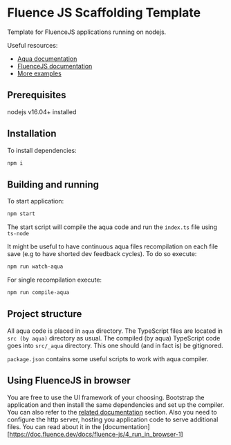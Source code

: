# Fluence JS Scaffolding Template

Template for FluenceJS applications running on nodejs.

Useful resources:

- [Aqua documentation](https://doc.fluence.dev/aqua-book/)
- [FluenceJS documentation](https://doc.fluence.dev/docs/fluence-js)
- [More examples](https://github.com/fluencelabs/examples)

## Prerequisites

nodejs v16.04+ installed

## Installation

To install dependencies:

```bash
npm i
```

## Building and running

To start application:

```bash
npm start
```

The start script will compile the aqua code and run the `index.ts` file using `ts-node`

It might be useful to have continuous aqua files recompilation on each file save (e.g to have shorted dev feedback cycles). To do so execute:

```bash
npm run watch-aqua
```

For single recompilation execute:

```bash
npm run compile-aqua
```

## Project structure

All aqua code is placed in `aqua` directory. The TypeScript files are located in `src (by aqua)` directory as usual. The compiled (by aqua) TypeScript code goes into `src/_aqua` directory. This one should (and in fact is) be gitignored.

`package.json` contains some useful scripts to work with aqua compiler.

## Using FluenceJS in browser

You are free to use the UI framework of your choosing. Bootstrap the application and then install the same dependencies and set up the compiler. You can also refer to the [related documentation](https://doc.fluence.dev/docs/fluence-js/2_basics) section. Also you need to configure the http server, hosting you application code to serve additional files. You can read about it in the [documentation][https://doc.fluence.dev/docs/fluence-js/4_run_in_browser-1]
